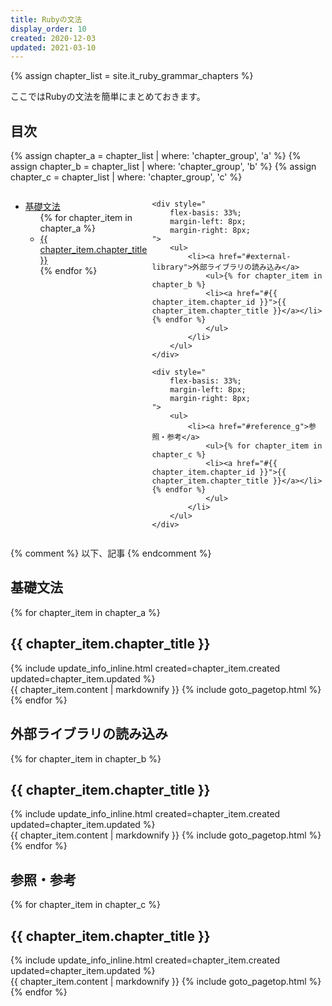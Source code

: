 ```yaml
---
title: Rubyの文法
display_order: 10
created: 2020-12-03
updated: 2021-03-10
---
```

{% assign chapter_list = site.it_ruby_grammar_chapters %}

ここではRubyの文法を簡単にまとめておきます。

## <a name="index">目次</a>

{% assign chapter_a = chapter_list | where: 'chapter_group', 'a' %}
{% assign chapter_b = chapter_list | where: 'chapter_group', 'b' %}
{% assign chapter_c = chapter_list | where: 'chapter_group', 'c' %}

<div style="
    display: flex;
    flex-wrap;
    margin-left: -8px;
    margin-right: -8px;
">
    <div style="
        flex-basis: 33%;
        margin-left: 8px;
        margin-right: 8px;
    ">
        <ul>
            <li><a href="#basic">基礎文法</a>
                <ul>{% for chapter_item in chapter_a %}
                <li><a href="#{{ chapter_item.chapter_id }}">{{ chapter_item.chapter_title }}</a></li>{% endfor %}
                </ul>
            </li>
        </ul>
    </div>

    <div style="
        flex-basis: 33%;
        margin-left: 8px;
        margin-right: 8px;
    ">
        <ul>
            <li><a href="#external-library">外部ライブラリの読み込み</a>
                <ul>{% for chapter_item in chapter_b %}
                <li><a href="#{{ chapter_item.chapter_id }}">{{ chapter_item.chapter_title }}</a></li>{% endfor %}
                </ul>
            </li>
        </ul>
    </div>
    
    <div style="
        flex-basis: 33%;
        margin-left: 8px;
        margin-right: 8px;
    ">
        <ul>
            <li><a href="#reference_g">参照・参考</a>
                <ul>{% for chapter_item in chapter_c %}
                <li><a href="#{{ chapter_item.chapter_id }}">{{ chapter_item.chapter_title }}</a></li>{% endfor %}
                </ul>
            </li>
        </ul>
    </div>
</div>

{% comment %} 以下、記事 {% endcomment %}

## <a name="basic">基礎文法</a>

{% for chapter_item in chapter_a %}
## <a name="{{ chapter_item.chapter_id }}">{{ chapter_item.chapter_title }}</a>
<div class="chapter-updated">{% include update_info_inline.html created=chapter_item.created updated=chapter_item.updated %}</div>
{{ chapter_item.content | markdownify }}
{% include goto_pagetop.html %}
{% endfor %}

## <a name="external-library">外部ライブラリの読み込み</a>

{% for chapter_item in chapter_b %}
## <a name="{{ chapter_item.chapter_id }}">{{ chapter_item.chapter_title }}</a>
<div class="chapter-updated">{% include update_info_inline.html created=chapter_item.created updated=chapter_item.updated %}</div>
{{ chapter_item.content | markdownify }}
{% include goto_pagetop.html %}
{% endfor %}

## <a name="reference_g">参照・参考</a>

{% for chapter_item in chapter_c %}
## <a name="{{ chapter_item.chapter_id }}">{{ chapter_item.chapter_title }}</a>
<div class="chapter-updated">{% include update_info_inline.html created=chapter_item.created updated=chapter_item.updated %}</div>
{{ chapter_item.content | markdownify }}
{% include goto_pagetop.html %}
{% endfor %}
